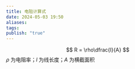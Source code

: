```yaml
---
title: 电阻计算式
date: 2024-05-03 19:50
aliases: 
tags: 
publish: "true"
---
```

$$
R = \rho\dfrac{l}{A}
$$
$\rho$ 为电阻率；$l$ 为线长度；$A$ 为横截面积